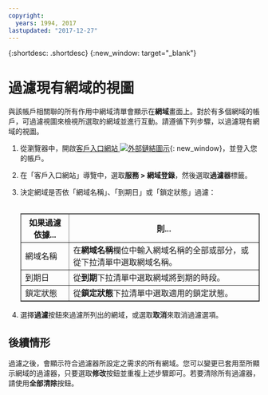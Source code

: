 ```yaml
---
copyright:
  years: 1994, 2017
lastupdated: "2017-12-27"
---
```


{:shortdesc: .shortdesc}
{:new_window: target="_blank"}

# 過濾現有網域的視圖

與該帳戶相關聯的所有作用中網域清單會顯示在**網域**畫面上。對於有多個網域的帳戶，可過濾視圖來檢視所選取的網域並進行互動。請遵循下列步驟，以過濾現有網域的視圖。

1. 從瀏覽器中，開啟[客戶入口網站 ![外部鏈結圖示](../../icons/launch-glyph.svg "外部鏈結圖示")](https://control.softlayer.com/){: new_window}，並登入您的帳戶。
2. 在「客戶入口網站」導覽中，選取**服務 > 網域登錄**，然後選取**過濾器**標籤。
3. 決定網域是否依「網域名稱」、「到期日」或「鎖定狀態」過濾：<br/><br/><table border="1"><tbody><tr><th>如果過濾依據...</th><th>則...</th></tr><tr><td>網域名稱</td><td>在<strong>網域名稱</strong>欄位中輸入網域名稱的全部或部分，或從下拉清單中選取網域名稱。</td></tr><tr><td>到期日</td><td>從<strong>到期</strong>下拉清單中選取網域將到期的時段。</td></tr><tr><td>鎖定狀態</td><td>從<strong>鎖定狀態</strong>下拉清單中選取適用的鎖定狀態。</td></tr></tbody></table>

4. 選擇**過濾**按鈕來過濾所列出的網域，或選取**取消**來取消過濾選項。

## 後續情形

過濾之後，會顯示符合過濾器所設定之需求的所有網域。您可以變更已套用至所顯示網域的過濾器，只要選取**修改**按鈕並重複上述步驟即可。若要清除所有過濾器，請使用**全部清除**按鈕。

